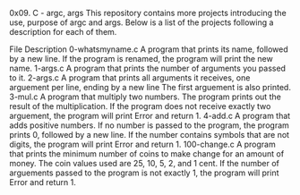 0x09. C - argc, args
This repository contains more projects introducing the use, purpose of argc and args. Below is a list of the projects following a description for each of them.

File	Description
0-whatsmyname.c	A program that prints its name, followed by a new line. If the program is renamed, the program will print the new name.
1-args.c	A program that prints the number of arguments you passed to it.
2-args.c	A program that prints all arguments it receives, one arguement per line, ending by a new line The first arguement is also printed.
3-mul.c	A program that multiply two numbers. The program prints out the result of the multiplication. If the program does not receive exactly two arguement, the program will print Error and return 1.
4-add.c	A program that adds positive numbers. If no number is passed to the program, the program prints 0, followed by a new line. If the number contains symbols that are not digits, the program will print Error and return 1.
100-change.c	A program that prints the minimum number of coins to make change for an amount of money. The coin values used are 25, 10, 5, 2, and 1 cent. If the number of arguements passed to the program is not exactly 1, the program will print Error and return 1.
